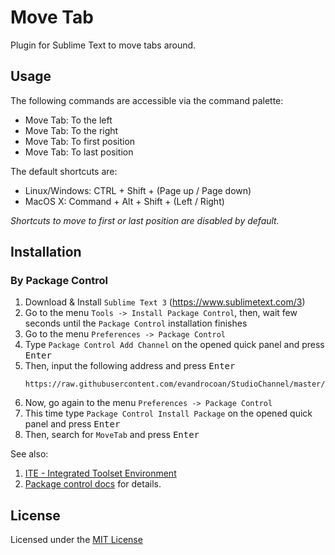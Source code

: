 Move Tab
========

Plugin for Sublime Text to move tabs around.

Usage
-----

The following commands are accessible via the command palette:

- Move Tab: To the left
- Move Tab: To the right
- Move Tab: To first position
- Move Tab: To last position

The default shortcuts are:

- Linux/Windows: CTRL + Shift + (Page up / Page down)
- MacOS X: Command + Alt + Shift + (Left / Right)

*Shortcuts to move to first or last position are disabled by default.*


## Installation

### By Package Control

1. Download & Install `Sublime Text 3` (https://www.sublimetext.com/3)
1. Go to the menu `Tools -> Install Package Control`, then,
   wait few seconds until the `Package Control` installation finishes
1. Go to the menu `Preferences -> Package Control`
1. Type `Package Control Add Channel` on the opened quick panel and press <kbd>Enter</kbd>
1. Then, input the following address and press <kbd>Enter</kbd>
   ```
   https://raw.githubusercontent.com/evandrocoan/StudioChannel/master/channel.json
   ```
1. Now, go again to the menu `Preferences -> Package Control`
1. This time type `Package Control Install Package` on the opened quick panel and press <kbd>Enter</kbd>
1. Then, search for `MoveTab` and press <kbd>Enter</kbd>

See also:
1. [ITE - Integrated Toolset Environment](https://github.com/evandrocoan/ITE)
1. [Package control docs](https://packagecontrol.io/docs/usage) for details.


License
-------

Licensed under the [MIT License](http://www.opensource.org/licenses/mit-license.php)
